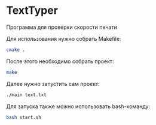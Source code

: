 # TextTyper
Программа для проверки скорости печати

Для использования нужно собрать Makefile:
```bash
cmake .
```
После этого необходимо собрать проект:
```bash
make
```
Далее нужно запустить сам проект:
```bash
./main text.txt
```

Для запуска также можно использовать bash-команду:
```bash
bash start.sh
```